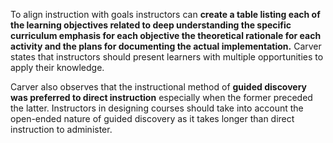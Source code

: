 <p><span style=font-weight: 400;>To align instruction with goals instructors can </span><strong>create a table listing each of the learning objectives related to deep understanding the specific curriculum emphasis for each objective the theoretical rationale for each activity and the plans for documenting the actual implementation.</strong><span style=font-weight: 400;> Carver states that instructors should present learners with multiple opportunities to apply their knowledge.</span></p>

<p><span style=font-weight: 400;>Carver also observes that the instructional method of </span><strong>guided discovery was preferred to direct instruction</strong><span style=font-weight: 400;> especially when the former preceded the latter. Instructors in designing courses should take into account the open-ended nature of guided discovery as it takes longer than direct instruction to administer</span><span style=font-weight: 400;>.</span></p>